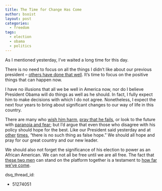 ```yaml
---
title: The Time for Change Has Come
author: bsoist
layout: post
categories:
  - freedom
tags:
  - election
  - obama
  - politics
---
```

As I mentioned yesterday, I&#8217;ve waited a long time for this day. 

There is no need to focus on all the things I didn&#8217;t like about our previous president &#8211; [others have done that well][1]. It&#8217;s time to focus on the positive things that can happen now. 

I have no illusions that all we be well in America now, nor do I believe President Obama will do things as well as he should. In fact, I fully expect him to make decisions with which I do not agree. Nonetheless, I expect the next four years to bring about significant changes to our way of life in this country.

There are many who [wish him harm][2], [pray that he fails][3], or look to the future with [paranoia and fear][4]; but I&#8217;d argue that even those who disagree with his policy should hope for the best. Like our President said yesterday and at [other][5] [times][6], &#8220;there is no such thing as false hope.&#8221; We should all hope and pray for our great country and our new leader. 

We should also not forget the significance of his election to power as an African American. We can not all be free until we are all free. The fact that [these two men][7] can stand on the platform together is a testament to [how far we&#8217;ve come][8].

 [1]: www.youtube.com/watch?v=RtnE4C9Gv5U
 [2]: http://www.splcenter.org/blog/2009/01/18/threats-against-obama-growing-as-inauguration-nears/
 [3]: http://wnd.com/index.php?fa=PAGE.view&#038;pageId=86469
 [4]: http://crooksandliars.com/david-neiwert/folks-fringe-right-are-fearfully-fin
 [5]: http://celestiniosity.com/2008/02/04/no-such-thing-as-false-hope/
 [6]: http://www.cbsnews.com/blogs/2008/01/06/politics/fromtheroad/entry3679992.shtml
 [7]: http://www.nytimes.com/2009/01/18/weekinreview/18greenhouse.html?pagewanted=1&#038;_r=1&#038;ref=todayspaper
 [8]: http://www.nytimes.com/2009/01/18/sports/baseball/18vecsey.html?ref=todayspaper
dsq_thread_id:
  - 51274051

